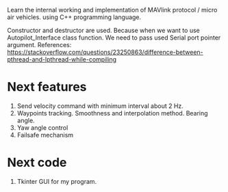 Learn the internal working and implementation of MAVlink protocol / micro air vehicles.
using C++ programming language.

Constructor and destructor are used. Because when we want to use Autopilot_Interface class function. We
need to pass used Serial port pointer argument.
References:
https://stackoverflow.com/questions/23250863/difference-between-pthread-and-lpthread-while-compiling

# Next features
1. Send velocity command with minimum interval about 2 Hz.
2. Waypoints tracking. Smoothness and interpolation method. Bearing angle.
3. Yaw angle control
4. Failsafe mechanism
# Next code
1. Tkinter GUI for my program.
